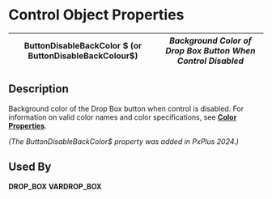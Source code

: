 # Control Object Properties

**ButtonDisableBackColor $ (or ButtonDisableBackColour$)** |  **_Background Color of Drop Box Button When Control Disabled_**  
---|---  
  
## Description

Background color of the Drop Box button when control is disabled. For information on valid color names and color specifications, see **[Color Properties](../control_object_properties/colour_properties.md)**.

_(The ButtonDisableBackColor$ property was added in PxPlus 2024.)_

## Used By

**DROP_BOX VARDROP_BOX**
